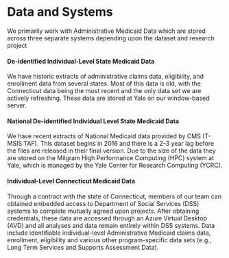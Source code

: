 # Data and Systems

We primarily work with Administrative Medicaid Data which are stored across three separate systems depending upon the dataset and research project

#### De-identified Individual-Level State Medicaid Data
We have historic extracts of administrative claims data, eligibility, and enrollment data from several states. Most of this data is old, with the Connecticut data being the most recent and the only data set we are actively refreshing. These data are stored at Yale on our window-based server.

#### National De-identified Individual Level State Medicaid Data
We have recent extracts of National Medicaid data provided by CMS (T-MSIS TAF). This dataset begins in 2016 and there is a 2-3 year lag before the files are released in their final version. Due to the size of the data they are stored on the Milgram High Performance Computing (HPC) system at Yale, which is managed by the Yale Center for Research Computing (YCRC).

#### Individual-Level Connecticut Medicaid Data
Through a contract with the state of Connecticut, members of our team can obtained embedded access to Department of Social Services (DSS) systems to complete mutually agreed upon projects. After obtaining credentials, these data are accessed through an Azure Virtual Desktop (AVD) and all analyses and data remain entirely within DSS systems. Data include identifiable individual-level Administrative Medicaid claims data, enrollment, eligibility and various other program-specific data sets (e.g., Long Term Services and Supports Assessment Data).